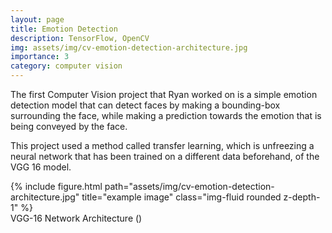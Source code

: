 ```yaml
---
layout: page
title: Emotion Detection
description: TensorFlow, OpenCV
img: assets/img/cv-emotion-detection-architecture.jpg
importance: 3
category: computer vision
---
```


The first Computer Vision project that Ryan worked on is a simple emotion detection model that can detect faces by making a bounding-box surrounding the face, while making a prediction towards the emotion that is being conveyed by the face. 

This project used a method called transfer learning, which is unfreezing a neural network that has been trained on a different data beforehand, of the VGG 16 model.

<div class="row justify-content-sm-center">
    <div class="col-sm mt-3 mt-md-0">
        {% include figure.html path="assets/img/cv-emotion-detection-architecture.jpg" title="example image" class="img-fluid rounded z-depth-1" %}
    </div>
</div>
<div class="caption">
    VGG-16 Network Architecture ()
</div>